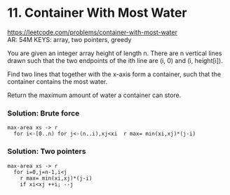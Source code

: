 # 11. Container With Most Water

https://leetcode.com/problems/container-with-most-water  
AR: 54M
KEYS: array, two pointers, greedy  

You are given an integer array height of length n. There are n vertical lines drawn such that the two endpoints of the ith line are (i, 0) and (i, height[i]).

Find two lines that together with the x-axis form a container, such that the container contains the most water.

Return the maximum amount of water a container can store.

### Solution: Brute force
```
max-area xs -> r
  for i<-[0..n) for j<-(n..i),xj<xi  r max= min(xi,xj)*(j-i)
```
### Solution: Two pointers
```
max-area xs -> r
  for i=0,j=n-1,i<j   
    r max= min(xi,xj)*(j-i)
    if xi<xj ++i; --j
``` 
